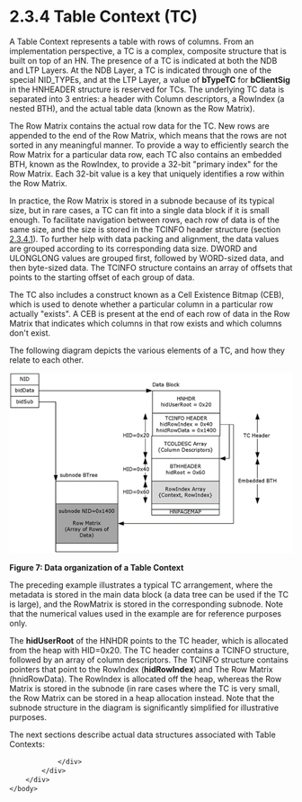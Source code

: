 <html dir="LTR" xmlns:mshelp="http://msdn.microsoft.com/mshelp" xmlns:ddue="http://ddue.schemas.microsoft.com/authoring/2003/5" xmlns:xlink="http://www.w3.org/1999/xlink" xmlns:tool="http://www.microsoft.com/tooltip">
    <head>
        <meta http-equiv="Content-Type" content="text/html; CHARSET=utf-8"></meta>
        <meta name="save" content="history"></meta>
        <title>2.3.4 Table Context (TC)</title>
        <xml>
            <mshelp:toctitle title="2.3.4 Table Context (TC)"></mshelp:toctitle>
            <mshelp:rltitle title="[MS-PST]: Table Context (TC)"></mshelp:rltitle>
            <mshelp:keyword index="A" term="5e48be0d-a75a-4918-a277-50408ff96740"></mshelp:keyword>
            <mshelp:attr name="DCSext.ContentType" value="open specification"></mshelp:attr>
            <mshelp:attr name="AssetID" value="5e48be0d-a75a-4918-a277-50408ff96740"></mshelp:attr>
            <mshelp:attr name="TopicType" value="kbRef"></mshelp:attr>
            <mshelp:attr name="DCSext.Title" value="[MS-PST]: Table Context (TC)" />
        </xml>
    </head>
    <body>
        <div id="header">
            <h1 class="heading">2.3.4 Table Context (TC)</h1>
        </div>
        <div id="mainSection">
            <div id="mainBody">
                <div id="allHistory" class="saveHistory"></div>
                <div id="sectionSection0" class="section" name="collapseableSection">
                    

<p>A Table Context represents a table with rows of columns.
From an implementation perspective, a TC is a complex, composite structure that
is built on top of an HN. The presence of a TC is indicated at both the NDB and
LTP Layers. At the NDB Layer, a TC is indicated through one of the special
NID_TYPEs, and at the LTP Layer, a value of <b>bTypeTC</b> for <b>bClientSig</b>
in the HNHEADER structure is reserved for TCs. The underlying TC data is
separated into 3 entries: a header with Column descriptors, a RowIndex (a
nested BTH), and the actual table data (known as the Row Matrix).</p>

<p>The Row Matrix contains the actual row data for the TC. New
rows are appended to the end of the Row Matrix, which means that the rows are
not sorted in any meaningful manner. To provide a way to efficiently search the
Row Matrix for a particular data row, each TC also contains an embedded BTH,
known as the RowIndex, to provide a 32-bit &quot;primary index&quot; for the
Row Matrix. Each 32-bit value is a key that uniquely identifies a row within
the Row Matrix.</p>

<p>In practice, the Row Matrix is stored in a subnode because
of its typical size, but in rare cases, a TC can fit into a single data block
if it is small enough. To facilitate navigation between rows, each row of data
is of the same size, and the size is stored in the TCINFO header structure
(section <a href="45b3a0c5-d6d6-4e02-aebf-13766ff693f0.htm">2.3.4.1</a>). To
further help with data packing and alignment, the data values are grouped
according to its corresponding data size. DWORD and ULONGLONG values are
grouped first, followed by WORD-sized data, and then byte-sized data. The
TCINFO structure contains an array of offsets that points to the starting
offset of each group of data.</p>

<p>The TC also includes a construct known as a Cell Existence
Bitmap (CEB), which is used to denote whether a particular column in a
particular row actually &quot;exists&quot;. A CEB is present at the end of each
row of data in the Row Matrix that indicates which columns in that row exists
and which columns don't exist. </p>

<p>The following diagram depicts the various elements of a TC,
and how they relate to each other.</p>

<p><img id="MS-PST_pict1aa9de10-7cdb-4c9d-9c92-16f3472911f2.png" src="MS-PST_files/image007.png" alt="Data organization of a Table Context" title="Data organization of a Table Context"></p>

<p><b>Figure 7: Data organization of a Table Context</b></p>

<p>The preceding example illustrates a typical TC arrangement,
where the metadata is stored in the main data block (a data tree can be used if
the TC is large), and the RowMatrix is stored in the corresponding subnode.
Note that the numerical values used in the example are for reference purposes
only.</p>

<p>The <b>hidUserRoot</b> of the HNHDR points to the TC header,
which is allocated from the heap with HID=0x20. The TC header contains a TCINFO
structure, followed by an array of column descriptors. The TCINFO structure
contains pointers that point to the RowIndex (<b>hidRowIndex</b>) and The Row
Matrix (hnidRowData). The RowIndex is allocated off the heap, whereas the Row
Matrix is stored in the subnode (in rare cases where the TC is very small, the
Row Matrix can be stored in a heap allocation instead. Note that the subnode structure
in the diagram is significantly simplified for illustrative purposes.</p>

<p>The next sections describe actual data structures associated
with Table Contexts:</p>


                </div>
            </div>
        </div>
    </body>
</html>